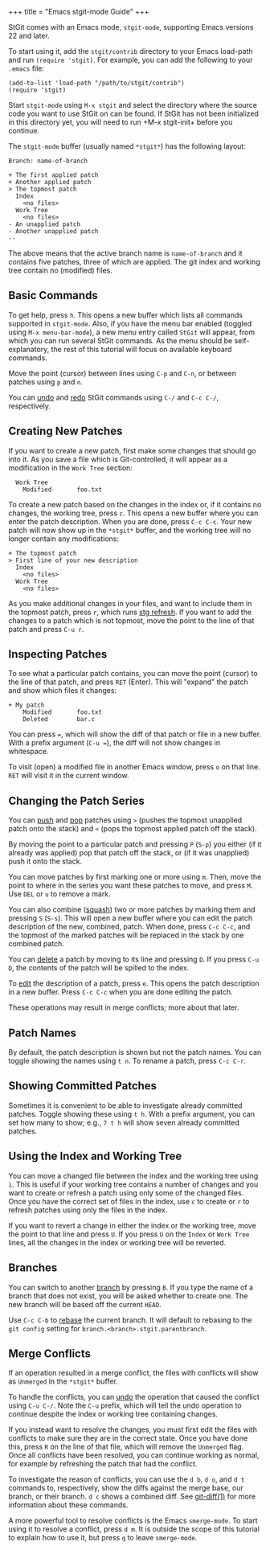 +++
title = "Emacs stgit-mode Guide"
+++

StGit comes with an Emacs mode, `stgit-mode`, supporting Emacs versions
22 and later.

To start using it, add the `stgit/contrib` directory to your Emacs
load-path and run `(require 'stgit)`. For example, you can add the
following to your `.emacs` file:

```
(add-to-list 'load-path "/path/to/stgit/contrib")
(require 'stgit)
```

Start `stgit-mode` using `M-x stgit` and select the directory where the
source code you want to use StGit on can be found. If StGit has not been
initialized in this directory yet, you will need to run +M-x stgit-init+
before you continue.

The `stgit-mode` buffer (usually named `*stgit*`) has the following
layout:

```
Branch: name-of-branch

+ The first applied patch
+ Another applied patch
> The topmost patch
  Index
    <no files>
  Work Tree
    <no files>
- An unapplied patch
- Another unapplied patch
--
```

The above means that the active branch name is `name-of-branch` and it
contains five patches, three of which are applied. The git index and
working tree contain no (modified) files.

## Basic Commands

To get help, press `h`. This opens a new buffer which lists all commands
supported in `stgit-mode`. Also, if you have the menu bar enabled
(toggled using `M-x menu-bar-mode`), a new menu entry called `StGit`
will appear, from which you can run several StGit commands. As the menu
should be self-explanatory, the rest of this tutorial will focus on
available keyboard commands.

Move the point (cursor) between lines using `C-p` and `C-n`, or between
patches using `p` and `n`.

You can [undo](/man/stg-undo) and [redo](/man/stg-redo) StGit commands
using `C-/` and `C-c C-/`, respectively.

## Creating New Patches

If you want to create a new patch, first make some changes that should
go into it. As you save a file which is Git-controlled, it will appear
as a modification in the `Work Tree` section:

```
  Work Tree
    Modified       foo.txt
```

To create a new patch based on the changes in the index or, if it
contains no changes, the working tree, press `c`. This opens a new
buffer where you can enter the patch description. When you are done,
press `C-c C-c`. Your new patch will now show up in the `*stgit*`
buffer, and the working tree will no longer contain any modifications:

```
+ The topmost patch
> First line of your new description
  Index
    <no files>
  Work Tree
    <no files>
```

As you make additional changes in your files, and want to include them
in the topmost patch, press `r`, which runs [stg
refresh](/man/stg-refresh). If you want to add the changes to a patch
which is not topmost, move the point to the line of that patch and press
`C-u r`.

## Inspecting Patches

To see what a particular patch contains, you can move the point (cursor)
to the line of that patch, and press `RET` (Enter). This will "expand"
the patch and show which files it changes:

```
+ My patch
    Modified       foo.txt
    Deleted        bar.c
```

You can press `=`, which will show the diff of that patch or file in a
new buffer. With a prefix argument (`C-u =`), the diff will not show
changes in whitespace.

To visit (open) a modified file in another Emacs window, press `o` on
that line. `RET` will visit it in the current window.

## Changing the Patch Series

You can [push](/man/stg-push) and [pop](/man/stg-pop) patches using `>`
(pushes the topmost unapplied patch onto the stack) and `<` (pops the
topmost applied patch off the stack).

By moving the point to a particular patch and pressing `P` (`S-p`) you
either (if it already was applied) pop that patch off the stack, or (if
it was unapplied) push it onto the stack.

You can move patches by first marking one or more using `m`. Then, move
the point to where in the series you want these patches to move, and
press `M`. Use `DEL` or `u` to remove a mark.

You can also combine ([squash](/man/stg-squash)) two or more patches by
marking them and pressing `S` (`S-s`). This will open a new buffer where
you can edit the patch description of the new, combined, patch. When
done, press `C-c C-c`, and the topmost of the marked patches will be
replaced in the stack by one combined patch.

You can [delete](/man/stg-delete) a patch by moving to its line and
pressing `D`. If you press `C-u D`, the contents of the patch will be
spilled to the index.

To [edit](/man/stg-edit) the description of a patch, press `e`. This
opens the patch description in a new buffer. Press `C-c C-c` when you
are done editing the patch.

These operations may result in merge conflicts; more about that later.

## Patch Names

By default, the patch description is shown but not the patch names. You
can toggle showing the names using `t n`. To rename a patch, press `C-c
C-r`.

## Showing Committed Patches

Sometimes it is convenient to be able to investigate already committed
patches. Toggle showing these using `t h`. With a prefix argument, you
can set how many to show; e.g., `7 t h` will show seven already
committed patches.

## Using the Index and Working Tree

You can move a changed file between the index and the working tree using
`i`. This is useful if your working tree contains a number of changes
and you want to create or refresh a patch using only some of the changed
files. Once you have the correct set of files in the index, use `c` to
create or `r` to refresh patches using only the files in the index.

If you want to revert a change in either the index or the working tree,
move the point to that line and press `U`. If you press `U` on the
`Index` or `Work Tree` lines, all the changes in the index or working
tree will be reverted.

## Branches

You can switch to another [branch](/man/stg-branch) by pressing `B`. If
you type the name of a branch that does not exist, you will be asked
whether to create one. The new branch will be based off the current
`HEAD`.

Use `C-c C-b` to [rebase](/man/stg-rebase) the current branch. It will
default to rebasing to the `git config` setting for
`branch.<branch>.stgit.parentbranch`.

## Merge Conflicts

If an operation resulted in a merge conflict, the files with conflicts
will show as `Unmerged` in the `*stgit*` buffer.

To handle the conflicts, you can [undo](/man/stg-undo) the operation
that caused the conflict using `C-u C-/`. Note the `C-u` prefix, which
will tell the undo operation to continue despite the index or working
tree containing changes.

If you instead want to resolve the changes, you must first edit the
files with conflicts to make sure they are in the correct state. Once
you have done this, press `R` on the line of that file, which will
remove the `Unmerged` flag. Once all conflicts have been resolved, you
can continue working as normal, for example by refreshing the patch that
had the conflict.

To investigate the reason of conflicts, you can use the `d b`, `d o`,
and `d t` commands to, respectively, show the diffs against the merge
base, our branch, or their branch. `d c` shows a combined diff. See
[git-diff(1)](https://git-scm.com/docs/git-diff) for more information
about these commands.

A more powerful tool to resolve conflicts is the Emacs `smerge-mode`. To
start using it to resolve a conflict, press `d m`. It is outside the
scope of this tutorial to explain how to use it, but press `q` to leave
`smerge-mode`.
